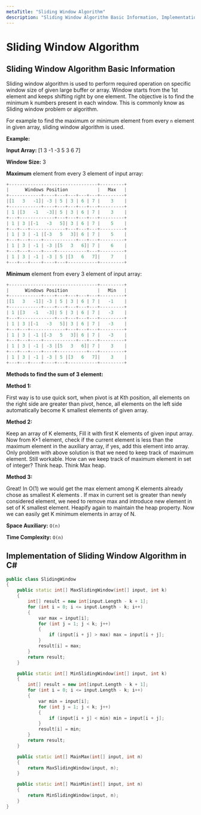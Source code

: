 ```yaml
---
metaTitle: "Sliding Window Algorithm"
description: "Sliding Window Algorithm Basic Information, Implementation of Sliding Window Algorithm in C#"
---
```


# Sliding Window Algorithm



## Sliding Window Algorithm Basic Information


Sliding window algorithm is used to perform required operation on specific window size of given large buffer or array. Window starts from the 1st element and keeps shifting right by one element. The objective is to find the minimum k numbers present in each window. This is commonly know as Sliding window problem or algorithm.

For example to find the maximum or minimum element from every `n` element in given array, sliding window algorithm is used.

**Example:**

**Input Array:** [1 3 -1 -3 5 3 6 7]

**Window Size:** 3

**Maximum** element from every 3 element of input array:

```cpp
+---------------------------------+---------+
|      Windows Position           |   Max   |
+------------+----+---+---+---+---+---------+
|[1   3   -1]| -3 | 5 | 3 | 6 | 7 |    3    |
+------------+----+---+---+---+---+---------+
| 1 |[3   -1   -3]| 5 | 3 | 6 | 7 |    3    |
+---+-------------+---+---+---+---+---------+
| 1 | 3 |[-1   -3   5]| 3 | 6 | 7 |    5    |
+---+---+-------------+---+---+---+---------+
| 1 | 3 | -1 |[-3   5   3]| 6 | 7 |    5    |
+---+---+----+------------+---+---+---------+
| 1 | 3 | -1 | -3 |[5   3   6]| 7 |    6    |
+---+---+----+----+-----------+---+---------+
| 1 | 3 | -1 | -3 | 5 |[3   6   7]|    7    |
+---+---+----+----+---+-----------+---------+

```

**Minimum** element from every 3 element of input array:

```cpp
+---------------------------------+---------+
|      Windows Position           |   Min   |
+------------+----+---+---+---+---+---------+
|[1   3   -1]| -3 | 5 | 3 | 6 | 7 |   -1    |
+------------+----+---+---+---+---+---------+
| 1 |[3   -1   -3]| 5 | 3 | 6 | 7 |   -3    |
+---+-------------+---+---+---+---+---------+
| 1 | 3 |[-1   -3   5]| 3 | 6 | 7 |   -3    |
+---+---+-------------+---+---+---+---------+
| 1 | 3 | -1 |[-3   5   3]| 6 | 7 |   -3    |
+---+---+----+------------+---+---+---------+
| 1 | 3 | -1 | -3 |[5   3   6]| 7 |    3    |
+---+---+----+----+-----------+---+---------+
| 1 | 3 | -1 | -3 | 5 |[3   6   7]|    3    |
+---+---+----+----+---+-----------+---------+

```

**Methods to find the sum of 3 element:**

**Method 1:**

First way is to use quick sort, when pivot is at Kth position, all elements on the right side are greater than pivot, hence, all elements on the left side automatically become K smallest elements of given array.

**Method 2:**

Keep an array of K elements, Fill it with first K elements of given input array.
Now from K+1 element, check if the current element is less than the maximum element in the auxiliary array, if yes, add this element into array.
Only problem with above solution is that we need to keep track of maximum element. Still workable. How can we keep track of maximum element in set of integer? Think heap. Think Max heap.

**Method 3:**

Great! In O(1) we would get the max element among K elements already chose as smallest K elements . If max in current set is greater than newly considered element, we need to remove max and introduce new element in set of K smallest element. Heapify again to maintain the heap property. Now we can easily get K minimum elements in array of N.

**Space Auxiliary:** `O(n)`

**Time Complexity:** `O(n)`



## Implementation of Sliding Window Algorithm in C#


```cpp
public class SlidingWindow
{
    public static int[] MaxSlidingWindow(int[] input, int k)
    {
        int[] result = new int[input.Length - k + 1];
        for (int i = 0; i <= input.Length - k; i++)
        {
            var max = input[i];
            for (int j = 1; j < k; j++)
            {
                if (input[i + j] > max) max = input[i + j];
            }
            result[i] = max;
        }
        return result;
    }

    public static int[] MinSlidingWindow(int[] input, int k)
    {
        int[] result = new int[input.Length - k + 1];
        for (int i = 0; i <= input.Length - k; i++)
        {
            var min = input[i];
            for (int j = 1; j < k; j++)
            {
                if (input[i + j] < min) min = input[i + j];
            }
            result[i] = min;
        }
        return result;
    }

    public static int[] MainMax(int[] input, int n)
    {
        return MaxSlidingWindow(input, n);
    }

    public static int[] MainMin(int[] input, int n)
    {
        return MinSlidingWindow(input, n);
    }
}

```


